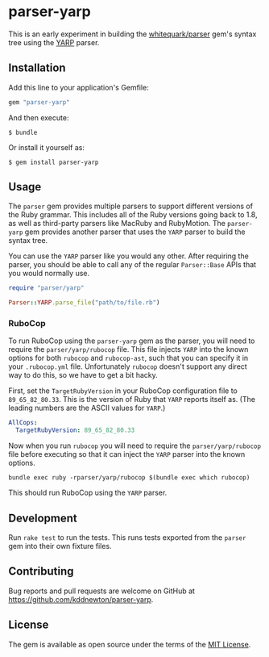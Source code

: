 # parser-yarp

This is an early experiment in building the [whitequark/parser](https://github.com/whitequark/parser) gem's syntax tree using the [YARP](https://github.com/ruby/yarp) parser.

## Installation

Add this line to your application's Gemfile:

```ruby
gem "parser-yarp"
```

And then execute:

    $ bundle

Or install it yourself as:

    $ gem install parser-yarp

## Usage

The `parser` gem provides multiple parsers to support different versions of the Ruby grammar. This includes all of the Ruby versions going back to 1.8, as well as third-party parsers like MacRuby and RubyMotion. The `parser-yarp` gem provides another parser that uses the `YARP` parser to build the syntax tree.

You can use the `YARP` parser like you would any other. After requiring the parser, you should be able to call any of the regular `Parser::Base` APIs that you would normally use.

```ruby
require "parser/yarp"

Parser::YARP.parse_file("path/to/file.rb")
```

### RuboCop

To run RuboCop using the `parser-yarp` gem as the parser, you will need to require the `parser/yarp/rubocop` file. This file injects `YARP` into the known options for both `rubocop` and `rubocop-ast`, such that you can specify it in your `.rubocop.yml` file. Unfortunately `rubocop` doesn't support any direct way to do this, so we have to get a bit hacky.

First, set the `TargetRubyVersion` in your RuboCop configuration file to `89_65_82_80.33`. This is the version of Ruby that `YARP` reports itself as. (The leading numbers are the ASCII values for `YARP`.)

```yaml
AllCops:
  TargetRubyVersion: 89_65_82_80.33
```

Now when you run `rubocop` you will need to require the `parser/yarp/rubocop` file before executing so that it can inject the `YARP` parser into the known options.

```
bundle exec ruby -rparser/yarp/rubocop $(bundle exec which rubocop)
```

This should run RuboCop using the `YARP` parser.

## Development

Run `rake test` to run the tests. This runs tests exported from the `parser` gem into their own fixture files.

## Contributing

Bug reports and pull requests are welcome on GitHub at https://github.com/kddnewton/parser-yarp.

## License

The gem is available as open source under the terms of the [MIT License](https://opensource.org/licenses/MIT).
